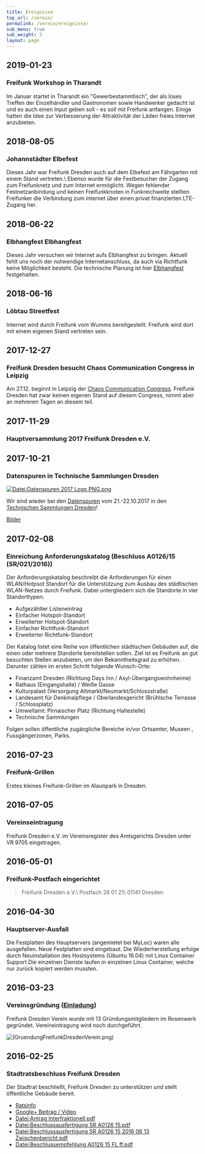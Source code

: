 ```yaml
---
title: Ereignisse
top_url: /verein/
permalink: /verein/ereignisse/
sub_menu: true
sub_weight: 3
layout: page
---
```


## 2019-01-23
### Freifunk Workshop in Tharandt
Im Januar startet in Tharandt ein "Gewerbestammtisch", der als loses Treffen der Einzelhändler und Gastronomen sowie Handwerker gedacht ist und es auch einen Input geben soll - es soll mit Freifunk anfangen. Einige hatten die Idee zur Verbesserung der Attraktivität der Läden freies Internet anzubieten.

## 2018-08-05
### Johannstädter Elbefest
Dieses Jahr war Freifunk Dresden auch auf dem Elbefest am Fährgarten mit einem Stand vertreten.\\
Ebenso wurde für die Festbesucher der Zugang zum Freifunknetz und zum Internet ermöglicht. Wegen fehlender Festnetzanbindung und keinen Freifunkknoten in Funkreichweite stellten Freifunker die Verbindung zum Internet über einen privat finanzierten LTE-Zugang her.

## 2018-06-22
### Elbhangfest Elbhangfest
Dieses Jahr versuchen wir Internet aufs Elbhangfest zu bringen. Aktuell fehlt uns noch der notwendige Internetanschluss, da
auch via Richtfunk keine Möglichkeit besteht. Die technische Planung ist hier [Elbhangfest](https://wiki.freifunk-dresden.de/index.php/Elbhangfest) festgehalten.

## 2018-06-16
### Löbtau Streetfest
Internet wird durch Freifunk vom Wumms bereitgestellt. Freifunk wird dort mit einem eigenen Stand vertreten sein.

## 2017-12-27
### Freifunk Dresden besucht Chaos Communication Congress in Leipzig
Am 27.12. beginnt in Leipzig der [Chaos Communication Congress](https://www.ccc.de/de/updates/2017/34C3-in-leipzig).
Freifunk Dresden hat zwar keinen eigenen Stand auf diesem Congress, nimmt aber
an mehreren Tagen an diesem teil.

## 2017-11-29
### Hauptversammlung 2017 Freifunk Dresden e.V.

## 2017-10-21
### Datenspuren in Technische Sammlungen Dresden
[![Datei:Datenspuren 2017 Logo PNG.png](https://wiki.freifunk-dresden.de/images/1/10/Datenspuren_2017_Logo_PNG.png)](https://cloud.freifunk-dresden.de/index.php/s/fchV41PQXO3ofBJ)

Wir sind wieder bei den [Datenspuren](https://datenspuren.de/2017/) vom 21.-22.10.2017 in den [Technischen Sammlungen Dresden](https://datenspuren.de/2017/location.html)!

[Bilder](https://cloud.freifunk-dresden.de/index.php/s/fchV41PQXO3ofBJ)

## 2017-02-08
### Einreichung Anforderungskatalog (Beschluss A0126/15 (SR/021/2016))
Der Anforderungskatalog beschreibt die Anforderungen für einen WLAN/Hotpsot Standort für die Unterstützung zum Ausbau des städtischen WLAN-Netzes durch Freifunk.
Dabei untergliedern sich die Standorte in vier Standorttypen:

* Aufgezählter Listeneintrag
* Einfacher Hotspot-Standort
* Erweiterter Hotspot-Standort
* Einfacher Richtfunk-Standort
* Erweiterter Richtfunk-Standort

Der Katalog listet eine Reihe von öffentlichen städtischen Gebäuden auf, die einen oder mehrere Standorte bereitstellen sollen. Ziel ist es Freifunk an gut besuchten Stellen anzubieten, um den Bekanntheitsgrad zu erhöhen. Darunter zählen im ersten Schritt folgende Wunsch-Orte:

* Finanzamt Dresden (Richtung Days Inn / Asyl-Übergangswohnheime)
* Rathaus (Eingangshalle) / Weiße Gasse
* Kulturpalast (Versorgung Altmarkt/Neumarkt/Schlossstraße)
* Landesamt für Denkmalpflege / Oberlandesgericht (Brühlsche Terrasse / Schlossplatz)
* Umweltamt: Pirnaischer Platz (Richtung Haltestelle)
* Technische Sammlungen

Folgen sollen öffentliche zugängliche Bereiche in/vor Ortsamter, Museen , Fussgängerzonen, Parks.


## 2016-07-23
### Freifunk-Grillen
Erstes kleines Freifunk-Grillen im Alaunpark in Dresden.

## 2016-07-05
### Vereinseintragung
Freifunk Dresden e.V. im Vereinsregister des Amtsgerichts Dresden unter VR 9705 eingetragen.

## 2016-05-01
### Freifunk-Postfach eingerichtet
> Freifunk Dresden e.V.\\
> Postfach 28 01 21\\
> 01141 Dresden

## 2016-04-30
### Hauptserver-Ausfall
Die Festplatten des Hauptservers (angemietet bei MyLoc) waren alle ausgefallen. Neue Festplatten sind eingebaut. Die Wiederherstellung erfolge durch
Neuinstallation des Hostsystems (Ubuntu 16.04) mit Linux Container Support.Die einzelnen Dienste laufen in einzelnen Linux Container, welche nur zurück kopiert werden mussten.

## 2016-03-23
### Vereinsgründung ([Einladung](https://wiki.freifunk-dresden.de/index.php/Vereinsgr%C3%BCndung))
Freifunk Dresden Verein wurde mit 13 Gründungsmitgliedern im Rosenwerk gegründet. Vereineintragung wird noch durchgeführt.

![(GruendungFreifunkDresdenVerein.png)](https://wiki.freifunk-dresden.de/images/c/c3/GruendungFreifunkDresdenVerein.png)

## 2016-02-25
### Stadtratsbeschluss Freifunk Dresden
Der Stadtrat beschließt, Freifunk Dresden zu unterstützen und stellt öffentliche Gebäude bereit.
* [Ratsinfo](http://ratsinfo.dresden.de/vo0050.php?__kvonr=10447&voselect=4936)
* [Google+ Beitrag / Video](https://plus.google.com/+StephanEnderlein/posts/jGjRTxnNas5)
* [Datei:Antrag Interfraktionell.pdf](https://wiki.freifunk-dresden.de/images/4/46/Antrag_Interfraktionell.pdf)
* [Datei:Beschlussausfertigung SR A0126 15.pdf](https://wiki.freifunk-dresden.de/images/9/97/Beschlussausfertigung_SR_A0126_15.pdf)
* [Datei:Beschlussausfertigung SR A0126 15 2016 06 13 Zwischenbericht.pdf](https://wiki.freifunk-dresden.de/images/6/6e/Beschlussausfertigung_SR_A0126_15_2016_06_13_Zwischenbericht.pdf)
* [Datei:Beschlussempfehlung A0126 15 FL ff.pdf](https://wiki.freifunk-dresden.de/images/5/5f/Beschlussempfehlung_A0126_15_FL_ff.pdf)
